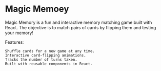 # Magic Memoey #

Magic Memory is a fun and interactive memory matching game built with React. The objective is to match pairs of cards by flipping them and testing your memory!

Features:

    Shuffle cards for a new game at any time.
    Interactive card-flipping animations.
    Tracks the number of turns taken.
    Built with reusable components in React.
